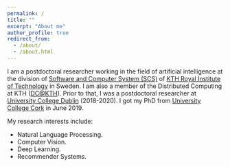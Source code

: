```yaml
---
permalink: /
title: ""
excerpt: "About me"
author_profile: true
redirect_from: 
  - /about/
  - /about.html
---
```



I am a postdoctoral researcher working in the field of artificial intelligence at the division of [Software and Computer System (SCS)](https://www.kth.se/scs) of [KTH Royal Institute of Technology](https://www.kth.se) in Sweden. I am also a member of the Distributed Computing at KTH ([DC@KTH](https://dcatkth.github.io/)). Prior to that, I was a postdoctoral researcher at [University College Dublin](https://www.ucd.ie/) (2018-2020). I got my PhD from [University College Cork](https://www.ucc.ie/) in June 2019.

My research interests include:
* Natural Language Processing.
* Computer Vision.
* Deep Learning.
* Recommender Systems.
